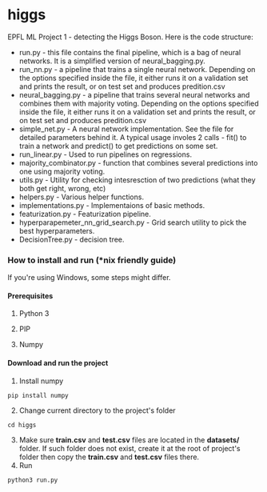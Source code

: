 # higgs
EPFL ML Project 1 - detecting the Higgs Boson. Here is the code structure:

* run.py - this file contains the final pipeline, which is a bag of neural networks. It is a simplified version of neural_bagging.py.
* run_nn.py - a pipeline that trains a single neural network. Depending on the options specified inside the file, it either runs it on a validation set and prints the result, or on test set and produces predition.csv
* neural_bagging.py - a pipeline that trains several neural networks and combines them with majority voting. Depending on the options specified inside the file, it either runs it on a validation set and prints the result, or on test set and produces predition.csv
* simple_net.py - A neural network implementation. See the file for detailed parameters behind it. A typical usage involes 2 calls - fit() to train a network and predict() to get predictions on some set.
* run_linear.py - Used to run pipelines on regressions.
* majority_combinator.py - function that combines several predictions into one using majority voting.
* utils.py - Utility for checking intesresction of two predictions (what they both get right, wrong, etc)
* helpers.py - Various helper functions.
* implementations.py - Implementaions of basic methods.
* featurization.py - Featurization pipeline.
* hyperparapemeter_nn_grid_search.py - Grid search utility to pick the best hyperparameters.
* DecisionTree.py - decision tree.

### How to install and run (*nix friendly guide)
If you're using Windows, some steps might differ.

#### Prerequisites

1. Python 3

2. PIP

3. Numpy

#### Download and run the project
1. Install numpy

  ```
  pip install numpy
  ```
2. Change current directory to the project's folder

  ```
  cd higgs
  ```
3. Make sure **train.csv** and **test.csv** files are located in the **datasets/** folder. If such folder does not exist, create it at the root of project's folder then copy the **train.csv** and **test.csv** files there.
4. Run 

  ```
  python3 run.py
  ```
